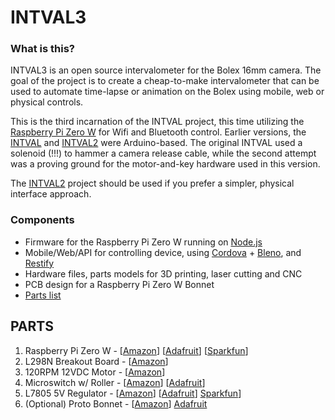 # INTVAL3

### What is this?

INTVAL3 is an open source intervalometer for the Bolex 16mm camera. The goal of the project is to create a cheap-to-make intervalometer that can be used to automate time-lapse or animation on the Bolex using mobile, web or physical controls.

This is the third incarnation of the INTVAL project, this time utilizing the [Raspberry Pi Zero W](https://www.raspberrypi.org/products/raspberry-pi-zero-w/) for Wifi and Bluetooth control. Earlier versions, the [INTVAL](https://github.com/sixteenmillimeter/INTVAL) and [INTVAL2](https://github.com/sixteenmillimeter/intval2) were Arduino-based. The original INTVAL used a solenoid (!!!) to hammer a camera release cable, while the second attempt was a proving ground for the motor-and-key hardware used in this version. 

The [INTVAL2](https://github.com/sixteenmillimeter/intval2) project should be used if you prefer a simpler, physical interface approach.

### Components

* Firmware for the Raspberry Pi Zero W running on [Node.js](https://nodejs.org)
* Mobile/Web/API for controlling device, using [Cordova](https://cordova.apache.org/) + [Bleno](https://github.com/sandeepmistry/bleno), and [Restify](http://restify.com/)
* Hardware files, parts models for 3D printing, laser cutting and CNC
* PCB design for a Raspberry Pi Zero W Bonnet
* [Parts list](#parts-list)

<a name="parts-list"></a>

## PARTS

1. Raspberry Pi Zero W - [[Amazon](http://amzn.to/2BWkKAy)] [[Adafruit](https://www.adafruit.com/product/3400)] [[Sparkfun](https://www.sparkfun.com/products/14277)]
2. L298N Breakout Board - [[Amazon](http://amzn.to/2DwBrmz)]
3. 120RPM 12VDC Motor - [[Amazon](http://amzn.to/2CbRw4R)]
4. Microswitch w/ Roller - [[Amazon](http://amzn.to/2CdG4FW)] [[Adafruit](https://www.adafruit.com/product/819)]
5. L7805 5V Regulator - [[Amazon](http://amzn.to/2CeFNlZ)] [[Adafruit](https://www.adafruit.com/product/2164)] [Sparkfun](https://www.sparkfun.com/products/107)]
6. (Optional) Proto Bonnet - [[Amazon](http://amzn.to/2ChnSLm)] [Adafruit](https://www.adafruit.com/product/3203)
